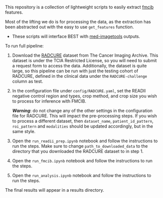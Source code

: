 This repository is a collection of lightweight scripts to easily extract [fmcib](https://github.com/AIM-Harvard/foundation-cancer-image-biomarker/tree/master/fmcib) features. 

Most of the lifting we do is for processing the data, as the extraction has been abstracted out with the easy to use `get_features` function. 
* These scripts will interface BEST with [med-imagetools](https://pypi.org/project/med-imagetools/) outputs.


To run full pipeline:

1. Download the [RADCURE](https://www.cancerimagingarchive.net/collection/radcure/) dataset from The Cancer Imaging Archive. This dataset is under the TCIA Restricted License, so you will need to submit a request form to access the data. Additionally, the dataset is quite large, so this pipeline can be run with just the testing cohort of RADCURE, defined in the clinical data under the `RADCURE-challenge` column as test.
2. In the configuration file under `config/RADCURE.yaml`, set the READII negative control region and types, crop method, and crop size you wish to process for inference with FMCIB.

    _**Warning**_: do not change any of the other settings in the configuration file for RADCURE. This will impact the pre-processing steps. If you wish to process a different dataset, then `dataset_name`, `patient_id_pattern`, `roi_pattern` and `modalities` should be updated accordingly, but in the same style.

3. Open the `run_readii_prep.ipynb` notebook and follow the instructions to run the steps. Make sure to change `path_to_downloaded_data` to the directory that you downloaded the RADCURE dataset to in step 1.

4. Open the `run_fmcib.ipynb` notebook and follow the instructions to run the steps.

5. Open the `run_analysis.ipynb` notebook and follow the instructions to run the steps.


The final results will appear in a results directory. 


